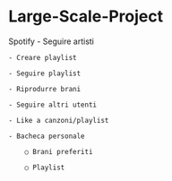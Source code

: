 # Large-Scale-Project

Spotify
	- Seguire artisti
	
	- Creare playlist
	
	- Seguire playlist
	
	- Riprodurre brani
	
	- Seguire altri utenti
	
	- Like a canzoni/playlist
	
	- Bacheca personale
	
		○ Brani preferiti
		
		○ Playlist
		
